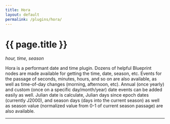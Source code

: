 ```yaml
---
title: Hora
layout: default
permalink: /plugins/hora/
---
```


<h1>{{ page.title }}</h1>

_hour, time, season_

Hora is a performant date and time plugin. Dozens of helpful Blueprint nodes are made available for getting the time, date, season, etc. Events for the passage of seconds, minutes, hours, and so on are also available, as well as time-of-day changes (morning, afternoon, etc). Annual (once yearly) and custom (once on a specific day/month/year) date events can be added easily as well. Julian date is calculate, Julian days since epoch dates (currently J2000), and season days (days into the current season) as well as season value (normalized value from 0-1 of current season passage) are also available.

-----
